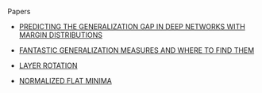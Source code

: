 Papers 
- [PREDICTING THE GENERALIZATION GAP IN DEEP NETWORKS WITH MARGIN DISTRIBUTIONS](https://arxiv.org/pdf/1810.00113.pdf)

- [FANTASTIC GENERALIZATION MEASURES AND WHERE TO FIND THEM](https://openreview.net/pdf?id=SJgIPJBFvH)

- [LAYER ROTATION](https://arxiv.org/abs/1806.01603)

- [NORMALIZED FLAT MINIMA](https://arxiv.org/abs/1901.04653)
<!--- [Norm-Based Capacity Control in Neural Networks](http://proceedings.mlr.press/v40/Neyshabur15.pdf)--->



